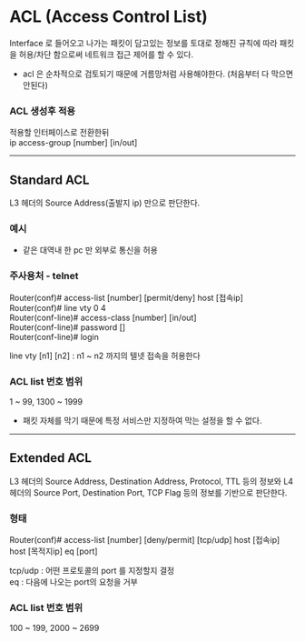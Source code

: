 # ACL (Access Control List) 
Interface 로 들어오고 나가는 패킷이 담고있는 정보를 토대로 정해진 규칙에 따라 패킷을 허용/차단 함으로써 네트워크 접근 제어를 할 수 있다. 
- acl 은 순차적으로 검토되기 때문에 거름망처럼 사용해야한다. (처음부터 다 막으면 안된다)   
### ACL 생성후 적용   
적용할 인터페이스로 전환한뒤   
ip access-group [number] [in/out]   
- - -
## Standard ACL
L3 헤더의 Source Address(출발지 ip) 만으로 판단한다.   
### 예시   
- 같은 대역내 한 pc 만 외부로 통신을 허용   

### 주사용처 - telnet   
Router(conf)# access-list [number] [permit/deny] host [접속ip]   
Router(conf)# line vty 0 4   
Router(conf-line)# access-class [number] [in/out]   
Router(conf-line)# password []   
Router(conf-line)# login   

line vty [n1] [n2] : n1 ~ n2 까지의 텔넷 접속을 허용한다   
### ACL list 번호 범위   
1 ~ 99, 1300 ~ 1999   
- 패킷 자체를 막기 때문에 특정 서비스만 지정하여 막는 설정을 할 수 없다.   
- - -
## Extended ACL   
L3 헤더의 Source Address, Destination Address, Protocol, TTL 등의 정보와 L4 헤더의 Source Port, Destination Port, TCP Flag 등의 정보를 기반으로 판단한다.   
### 형태
Router(conf)# access-list [number] [deny/permit] [tcp/udp] host [접속ip] host [목적지ip] eq [port]     

tcp/udp : 어떤 프로토콜의 port 를 지정할지 결정   
eq : 다음에 나오는 port의 요청을 거부
### ACL list 번호 범위
100 ~ 199, 2000 ~ 2699   
